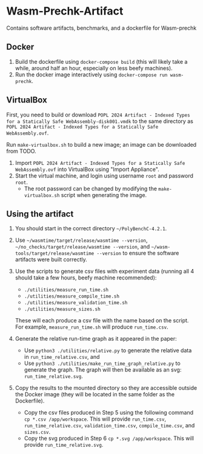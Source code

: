 # Wasm-Prechk-Artifact
Contains software artifacts, benchmarks, and a dockerfile for Wasm-prechk

## Docker
 1. Build the dockerfile using `docker-compose build` (this will likely take a while, around half an hour, especially on less beefy machines).
 2. Run the docker image interactively using `docker-compose run wasm-prechk`.

## VirtualBox
First, you need to build or download `POPL 2024 Artifact - Indexed Types for a Statically Safe WebAssembly-disk001.vmdk` to the same directory as 
`POPL 2024 Artifact - Indexed Types for a Statically Safe WebAssembly.ovf`.

Run `make-virtualbox.sh` to build a new image; an image can be downloaded from TODO.

1. Import `POPL 2024 Artifact - Indexed Types for a Statically Safe WebAssembly.ovf` into VirtualBox using "Import Appliance".
2. Start the virtual machine, and login using username `root` and password `root`.
   - The root password can be changed by modifying the `make-virtualbox.sh` script when generating the image.

## Using the artifact
 1. You should start in the correct directory `~/PolyBenchC-4.2.1`.
 2. Use `~/wasmtime/target/release/wasmtime --version`, `~/no_checks/target/release/wasmtime --version`, and `~/wasm-tools/target/release/wasmtime --version` to ensure the software artifacts were built correctly.
 3. Use the scripts to generate csv files with experiment data (running all 4 should take a few hours, beefy machine recommended):
    * `./utilities/measure_run_time.sh`
    * `./utilities/measure_compile_time.sh`
    * `./utilities/measure_validation_time.sh`
    * `./utilities/measure_sizes.sh`

    These will each produce a csv file with the name based on the script.
    For example, `measure_run_time.sh` will produce `run_time.csv`.
 6. Generate the relative run-time graph as it appeared in the paper:
    * Use `python3 ./utilities/relative.py` to generate the relative data in `run_time_relative.csv`, and
    * Use `python3 ./utilities/make_run_time_graph_relative.py` to generate the graph.
    The graph will then be available as an svg: `run_time_relative.svg`.
 7. Copy the results to the mounted directory so they are accessible outside the Docker image (they will be located in the same folder as the Dockerfile).
    * Copy the csv files produced in Step 5 using the following command `cp *.csv /app/workspace`.
      This will provide `run_time.csv`, `run_time_relative.csv`, `validation_time.csv`, `compile_time.csv`, and `sizes.csv`.
    * Copy the svg produced in Step 6 `cp *.svg /app/workspace`.
      This will provide `run_time_relative.svg`.
